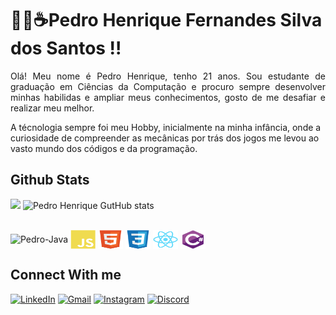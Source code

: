 
<h1>
  <span>
     👨‍💻☕Pedro Henrique Fernandes Silva dos Santos !!
  </span>
</h1>


<p align="justify"> Olá! Meu nome é Pedro Henrique, tenho 21 anos. Sou estudante de graduação em Ciências da Computação e procuro sempre desenvolver minhas habilidas
 e ampliar meus conhecimentos, gosto de me desafiar e realizar meu melhor.

A técnologia sempre foi meu Hobby, inicialmente na minha infância, onde a curiosidade de compreender as mecânicas por trás dos jogos me levou ao vasto mundo dos códigos e da programação.</p>






## Github Stats
![](https://github-readme-stats.vercel.app/api/top-langs/?username=PedroHFSS&theme=cobalt) ![Pedro Henrique GutHub stats](https://github-readme-stats.vercel.app/api?username=PedroHFSS&theme=cobalt) 




<div style="display: inline_block"><br>
  <img align="center" alt="Pedro-Java" height="30" width="40" src="https://cdn.jsdelivr.net/gh/devicons/devicon@latest/icons/java/java-original.svg">
  <img align="center" alt="Pedro-Js" height="30" width="40" src="https://raw.githubusercontent.com/devicons/devicon/master/icons/javascript/javascript-plain.svg">
  <img align="center" alt="Pedro-HTML" height="30" width="40" src="https://raw.githubusercontent.com/devicons/devicon/master/icons/html5/html5-original.svg">
  <img align="center" alt="Pedro-CSS" height="30" width="40" src="https://raw.githubusercontent.com/devicons/devicon/master/icons/css3/css3-original.svg">
  <img align="center" alt="Pedro-React" height="30" width="40" src="https://raw.githubusercontent.com/devicons/devicon/master/icons/react/react-original.svg">
  <img align="center" alt="-Csharp" height="30" width="40" src="https://raw.githubusercontent.com/devicons/devicon/master/icons/csharp/csharp-original.svg">
</div>


## Connect With me
[![LinkedIn](https://img.shields.io/badge/LinkedIn-0077B5?style=for-the-badge&logo=linkedin&logoColor=white)](https://www.linkedin.com/in/pedro-henrique-fernandes-b756a5205/)
[![Gmail](https://img.shields.io/badge/Gmail-D14836?style=for-the-badge&logo=gmail&logoColor=white)](https://mail.google.com/mail/u/0/?tab=rm&ogbl#inbox)
[![Instagram](https://img.shields.io/badge/-Instagram-%23E4405F?style=for-the-badge&logo=instagram&logoColor=white)](https://www.instagram.com/pedriiin_santos/)
[![Discord](https://img.shields.io/badge/Discord-7289DA?style=for-the-badge&logo=discord&logoColor=white)](https://discord.com/)


